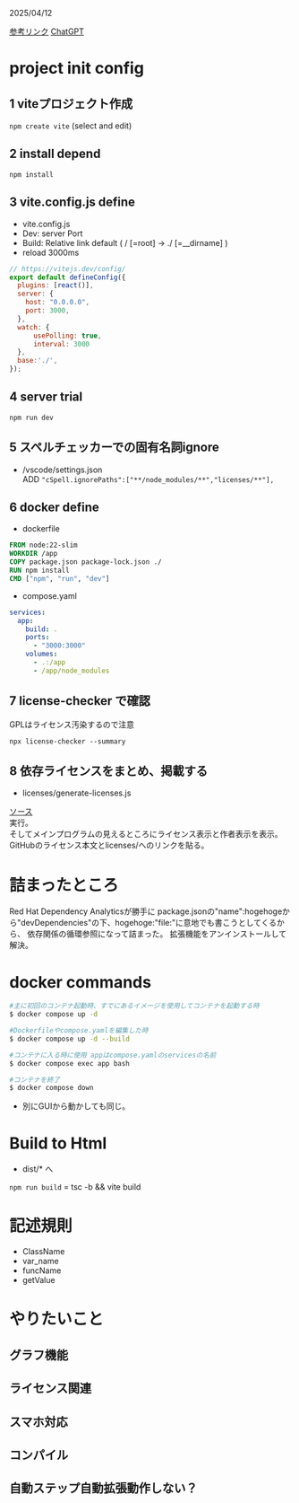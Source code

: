2025/04/12

[参考リンク](https://qiita.com/shoki-y/items/1be906c372c8a9a993a3)
[ChatGPT](https://chatgpt.com/share/67fa8485-f038-8009-886e-bd046dc4d614)

# project init config

## 1 viteプロジェクト作成
```npm create vite```
(select and edit)

## 2 install depend
```npm install```

## 3 vite.config.js define
- vite.config.js
- Dev: server Port
- Build: Relative link default
    ( / [=root] → ./ [=__dirname] )
- reload 3000ms

```js
// https://vitejs.dev/config/
export default defineConfig({
  plugins: [react()],
  server: {
    host: "0.0.0.0",
    port: 3000,
  },
  watch: {
      usePolling: true,
      interval: 3000
  },
  base:'./',
});
```

## 4 server trial 
```npm run dev```

## 5 スペルチェッカーでの固有名詞ignore
- /vscode/settings.json  
ADD 
```"cSpell.ignorePaths":["**/node_modules/**","licenses/**"],```

## 6 docker define

- dockerfile

```dockerfile
FROM node:22-slim
WORKDIR /app
COPY package.json package-lock.json ./
RUN npm install
CMD ["npm", "run", "dev"]
```

- compose.yaml
```yaml
services:
  app:
    build: .
    ports:
      - "3000:3000"
    volumes:
      - .:/app
      - /app/node_modules
```

## 7 license-checker で確認
GPLはライセンス汚染するので注意

```npx license-checker --summary```

## 8 依存ライセンスをまとめ、掲載する

- licenses/generate-licenses.js   

[ソース](https://github.com/NobuoJt/lifeGame_0/blob/main/licenses/__generate-licenses.cjs)  
実行。  
そしてメインプログラムの見えるところにライセンス表示と作者表示を表示。  
GitHubのライセンス本文とlicenses/へのリンクを貼る。

# 詰まったところ

Red Hat Dependency Analyticsが勝手に
package.jsonの"name":hogehogeから"devDependencies"の下、hogehoge:"file:"に意地でも書こうとしてくるから、
依存関係の循環参照になって詰まった。
拡張機能をアンインストールして解決。

# docker commands

```sh
#主に初回のコンテナ起動時、すでにあるイメージを使用してコンテナを起動する時
$ docker compose up -d

#Dockerfileやcompose.yamlを編集した時
$ docker compose up -d --build

#コンテナに入る時に使用 appはcompose.yamlのservicesの名前
$ docker compose exec app bash

#コンテナを終了
$ docker compose down
```
- 別にGUIから動かしても同じ。

# Build to Html
- dist/* へ  

```npm run build``` = tsc -b && vite build

# 記述規則

- ClassName
- var_name
- funcName
- getValue

# やりたいこと

## グラフ機能
## ライセンス関連
## スマホ対応
## コンパイル
## 自動ステップ自動拡張動作しない？
